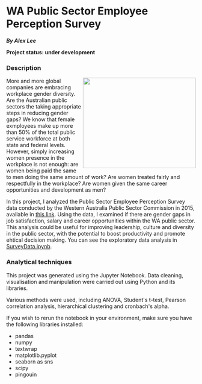 # WA Public Sector Employee Perception Survey

***By Alex Lee***

__Project status: under development__


### Description
<img align="right" src="/../main/Graphics/WA_Perth_Parliament.jpg" width="300" height="240"></img>

More and more global companies are embracing workplace gender diversity. Are the Australian public sectors the taking appropriate steps in reducing gender gaps? We know that female exmployees make up more than 50% of the total public service workforce at both state and federal levels. However, simply increasing women presence in the workplace is not enough: are women being paid the same to men doing the same amount of work? Are women treated fairly and respectfully in the workplace? Are women given the same career opportunities and development as men?

In this project, I analyzed the Public Sector Employee Perception Survey data conducted by the Western Australia Public Sector Commission in 2015, available in [this link](https://data.gov.au/data/organization/public-sector-commission-wa). Using the data, I examined if there are gender gaps in job satisfaction, salary and career opportunities within the WA public sector. This analysis could be useful for improving leadership, culture and diversity in the public sector, with the potential to boost productivity and promote ehtical decision making. You can see the exploratory data analysis in [SurveyData.ipynb](https://github.com/alex-cplee/data-projects/blob/main/2%20Public%20Sector%20Survey/SurveyData.ipynb).

### Analytical techniques
This project was generated using the Jupyter Notebook. Data cleaning, visualisation and manipulation were carried out using Python and its libraries. 

Various methods were used, including ANOVA, Student's t-test, Pearson correlation analysis, hierarchical clustering and cronbach's alpha.

If you wish to rerun the notebook in your environment, make sure you have the following libraries installed:

- pandas 
- numpy 
- textwrap
- matplotlib.pyplot
- seaborn as sns
- scipy 
- pingouin

